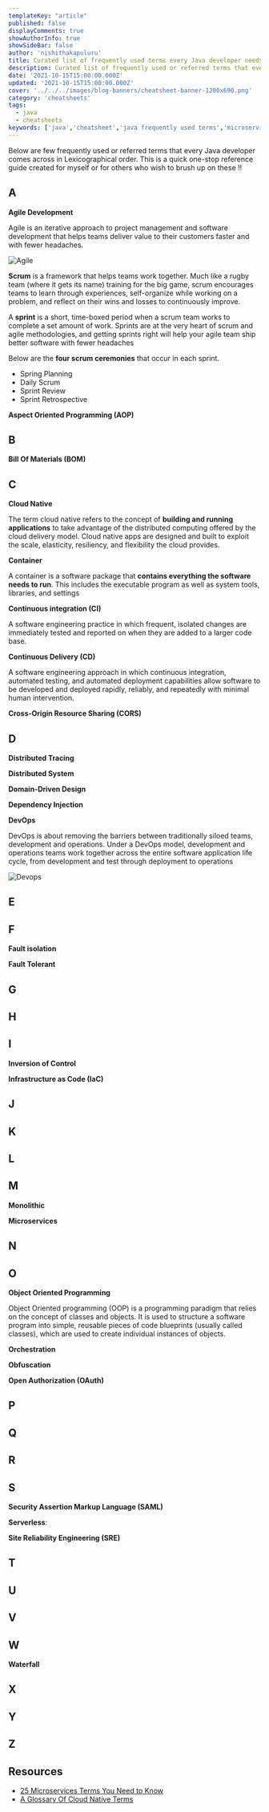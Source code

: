 ```yaml
---
templateKey: "article"
published: false
displayComments: true
showAuthorInfo: true
showSideBar: false
author: 'nishithakapuluru'
title: Curated list of frequently used terms every Java developer needs to memorize
description: Curated list of frequently used or referred terms that every Java developer needs to memorize
date: '2021-10-15T15:00:00.000Z'
updated: '2021-10-15T15:00:00.000Z'
cover: '../../../images/blog-banners/cheatsheet-banner-1200x690.png'
category: 'cheatsheets'
tags: 
  - java
  - cheatsheets
keywords: ['java','cheatsheet','java frequently used terms','microservices frequently used terms','java frequently referred terms','microservices frequently referred terms', 'nishitha.kapuluru', 'nishithakapuluru', 'Nishitha Kapuluru', 'Kapuluru Nishitha']
---
```


Below are few frequently used or referred terms that every Java developer comes across in Lexicographical order. This is a quick one-stop reference guide created for myself or for others who wish to brush up on these !!

## A

__Agile Development__

Agile is an iterative approach to project management and software development that helps teams deliver value to their customers faster and with fewer headaches.

![Agile](images/agile.png)

__Scrum__ is a framework that helps teams work together. Much like a rugby team (where it gets its name) training for the big game, scrum encourages teams to learn through experiences, self-organize while working on a problem, and reflect on their wins and losses to continuously improve.

A __sprint__ is a short, time-boxed period when a scrum team works to complete a set amount of work. Sprints are at the very heart of scrum  and agile methodologies, and getting sprints right will help your agile team ship better software with fewer headaches

Below are the __four scrum ceremonies__ that occur in each sprint. 

* Spring Planning
* Daily Scrum
* Sprint Review
* Sprint Retrospective

__Aspect Oriented Programming (AOP)__

## B

__Bill Of Materials (BOM)__

## C

__Cloud Native__

The term cloud native refers to the concept of __building and running applications__ to take advantage of the distributed computing offered by the cloud delivery model. Cloud native apps are designed and built to exploit the scale, elasticity, resiliency, and flexibility the cloud provides.

__Container__

A container is a software package that __contains everything the software needs to run__. This includes the executable program as well as system tools, libraries, and settings

__Continuous integration (CI)__

A software engineering practice in which frequent, isolated changes are immediately tested and reported on when they are added to a larger code base.

__Continuous Delivery (CD)__

A software engineering approach in which continuous integration, automated testing, and automated deployment capabilities allow software to be developed and deployed rapidly, reliably, and repeatedly with minimal human intervention.

__Cross-Origin Resource Sharing (CORS)__

## D

__Distributed Tracing__

__Distributed System__

__Domain-Driven Design__

__Dependency Injection__ 

__DevOps__

DevOps is about removing the barriers between traditionally siloed teams, development and operations. Under a DevOps model, development and operations teams work together across the entire software application life cycle, from development and test through deployment to operations

![Devops](images/devops.png)

## E

## F

__Fault isolation__

__Fault Tolerant__

## G

## H

## I

__Inversion of Control__

__Infrastructure as Code (IaC)__

## J

## K

## L

## M

__Monolithic__

__Microservices__

## N

## O

__Object Oriented Programming__

Object Oriented programming (OOP) is a programming paradigm that relies on the concept of classes and objects. It is used to structure a software program into simple, reusable pieces of code blueprints (usually called classes), which are used to create individual instances of objects.

__Orchestration__

__Obfuscation__

__Open Authorization (OAuth)__

## P

## Q

## R

## S

__Security Assertion Markup Language (SAML)__

__Serverless__: 

__Site Reliability Engineering (SRE)__

## T

## U

## V

## W

__Waterfall__

## X

## Y

## Z

## Resources
* <a href="https://dzone.com/articles/microservices-zone-glossary" target="_blank">25 Microservices Terms You Need to Know</a>
* <a href="https://blog.container-solutions.com/a-glossary-of-cloud-native-terms" target="_blank">A Glossary Of Cloud Native Terms</a>